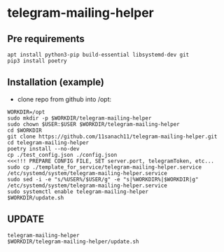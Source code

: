 # telegram-mailing-helper
## Pre requirements
```shell
apt install python3-pip build-essential libsystemd-dev git
pip3 install poetry
```
## Installation (example)
- clone repo from github into /opt:
```shell
WORKDIR=/opt
sudo mkdir -p $WORKDIR/telegram-mailing-helper
sudo chown $USER:$USER $WORKDIR/telegram-mailing-helper
cd $WORKDIR
git clone https://github.com/11sanach11/telegram-mailing-helper.git
cd telegram-mailing-helper
poetry install --no-dev
cp ./test_config.json ./config.json
<<<!!! PREPARE CONFIG FILE, SET server.port, telegramToken, etc...
sudo cp ./template_for_service/telegram-mailing-helper.service /etc/systemd/system/telegram-mailing-helper.service
sudo sed -i -e "s/%USER%/$USER/g" -e "s|%WORKDIR%|$WORKDIR|g" /etc/systemd/system/telegram-mailing-helper.service
sudo systemctl enable telegram-mailing-helper
$WORKDIR/update.sh
```

## UPDATE
```shell
telegram-mailing-helper
$WORKDIR/telegram-mailing-helper/update.sh
```
